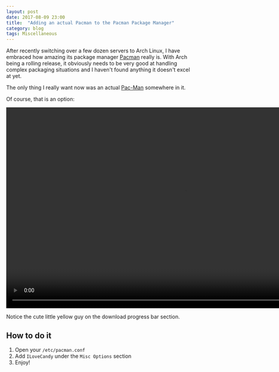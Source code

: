 ```yaml
---
layout: post
date: 2017-08-09 23:00
title:  "Adding an actual Pacman to the Pacman Package Manager"
category: blog
tags: Miscellaneous
---
```

After recently switching over a few dozen servers to Arch Linux, I have embraced how amazing its package manager [Pacman](https://wiki.archlinux.org/index.php/pacman) really is. With Arch being a rolling release, it obviously needs to be very good at handling complex packaging situations and I haven't found anything it doesn't excel at yet.

The only thing I really want now was an actual [Pac-Man](https://en.wikipedia.org/wiki/Pac-Man) somewhere in it.

Of course, that is an option:

<p align="center">
    <video width="960" height="540" controls="controls">
        <source src="../assets/images/Pacman.mp4" type="video/mp4">
        <source src="../assets/images/Pacman.webm" type="video/webm">
    </video>
</p>

Notice the cute little yellow guy on the download progress bar section.

How to do it
-----------------

 1. Open your `/etc/pacman.conf`
 2. Add `ILoveCandy` under the `Misc Options` section
 3. Enjoy!